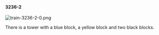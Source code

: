 #### 3236-2
![train-3236-2-0.png](https://github.com/lil-lab/nlvr/raw/master/nlvr/train/images/23/train-3236-2-0.png "train-3236-2-0.png")

There is a tower with a blue block, a yellow block and two black blocks.